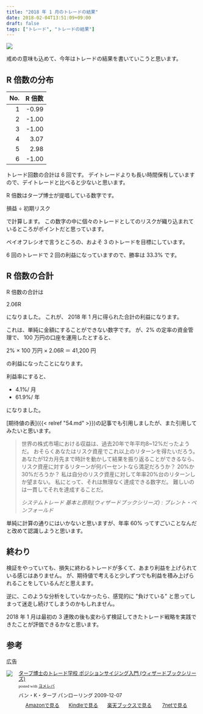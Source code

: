 ```yaml
---
title: "2018 年 1 月のトレードの結果"
date: 2018-02-04T13:51:09+09:00
draft: false
tags: ["トレード", "トレードの結果"]
---
```


![](/img/86-01.png)

戒めの意味も込めて、今年はトレードの結果を書いていこうと思います。

<!--more-->

## R 倍数の分布

| No.  | R 倍数 |
| ---: | -----: |
|    1 |  -0.99 |
|    2 |  -1.00 |
|    3 |  -1.00 |
|    4 |   3.07 |
|    5 |   2.98 |
|    6 |  -1.00 |

トレード回数の合計は 6 回です。
デイトレードよりも長い時間保有していますので、デイトレードと比べると少ないと思います。

R 倍数はタープ博士が提唱している数字です。

損益 ÷ 初期リスク

で計算します。
この数字の中に個々のトレードとしてのリスクが織り込まれているところがポイントだと思っています。

ペイオフレシオで言うところの、およそ 3 のトレードを目標にしています。

6 回のトレードで 2 回の利益になっていますので、勝率は 33.3% です。

## R 倍数の合計

R 倍数の合計は

2.06R

になりました。
これが、 2018 年 1 月に得られた合計の利益になります。

これは、単純に金額にすることができない数字です。
が、2% の定率の資金管理で、 100 万円の口座を運用したとすると、

2% × 100 万円 × 2.06R ＝ 41,200 円

の利益になったことになります。

利益率にすると、

* 4.1%/ 月
* 61.9%/ 年

になりました。

[期待値の表]({{< relref "54.md" >}})の記事でも引用しましたが、また引用してみたいと思います。

> 世界の株式市場における収益は、過去20年で年平均8~12%だったようだ。
> おそらくあなたはリスク資産でこれ以上のリターンを得たいだろう。
> あなたが12カ月先まで時計を動かして結果を振り返ることができるなら、リスク資産に対するリターンが何パーセントなら満足だろうか？
> 20%か30%だろうか？
> 私は自分のリスク資産に対して年率20%台のリターンしか望まない。
> 私にとって、それは無理なく達成できる数字だ。
> 難しいのは一貫してそれを達成することだ。
>
> <cite>システムトレード 基本と原則(ウィザードブックシリーズ) : ブレント・ペンフォールド</cite>

単純に計算の通りにはいかないと思いますが、年率 60% ってすごいことなんだと改めて認識しようと思います。

## 終わり

検証をやっていても、損失に終わるトレードが多くて、あまり利益を上げられている感じはありません。
が、期待値で考えると少しずつでも利益を積み上げられることをしているんだと思えます。

逆に、このような分析をしていなかったら、感覚的に "負けている" と思ってしまって迷走し続けてしまうのかもしれません。

2018 年 1 月は最初の 3 連敗の後も変わらず検証してきたトレード戦略を実践できたことが評価できるかなと思います。

## 参考

広告

<div class="booklink-box" style="text-align:left;padding-bottom:20px;font-size:small;/zoom: 1;overflow: hidden;"><div class="booklink-image" style="float:left;margin:0 15px 10px 0;"><a href="//af.moshimo.com/af/c/click?a_id=687511&p_id=170&pc_id=185&pl_id=4062&s_v=b5Rz2P0601xu&url=http%3A%2F%2Fwww.amazon.co.jp%2Fexec%2Fobidos%2FASIN%2F4775971271" target="_blank" ><img src="https://images-fe.ssl-images-amazon.com/images/I/51a%2BICYcESL._SL160_.jpg" style="border: none;" /></a><img src="//i.moshimo.com/af/i/impression?a_id=687511&p_id=170&pc_id=185&pl_id=4062" width="1" height="1" style="border:none;"></div><div class="booklink-info" style="line-height:120%;/zoom: 1;overflow: hidden;"><div class="booklink-name" style="margin-bottom:10px;line-height:120%"><a href="//af.moshimo.com/af/c/click?a_id=687511&p_id=170&pc_id=185&pl_id=4062&s_v=b5Rz2P0601xu&url=http%3A%2F%2Fwww.amazon.co.jp%2Fexec%2Fobidos%2FASIN%2F4775971271" target="_blank" >タープ博士のトレード学校 ポジションサイジング入門 (ウィザードブックシリーズ)</a><img src="//i.moshimo.com/af/i/impression?a_id=687511&p_id=170&pc_id=185&pl_id=4062" width="1" height="1" style="border:none;"><div class="booklink-powered-date" style="font-size:8pt;margin-top:5px;font-family:verdana;line-height:120%">posted with <a href="https://yomereba.com" rel="nofollow" target="_blank">ヨメレバ</a></div></div><div class="booklink-detail" style="margin-bottom:5px;">バン・K・タープ パンローリング 2009-12-07    </div><div class="booklink-link2" style="margin-top:10px;"><div class="shoplinkamazon" style="display:inline;margin-right:5px;background: url('//img.yomereba.com/yl.gif') 0 0 no-repeat;padding: 2px 0 2px 18px;white-space: nowrap;"><a href="//af.moshimo.com/af/c/click?a_id=687511&p_id=170&pc_id=185&pl_id=4062&s_v=b5Rz2P0601xu&url=http%3A%2F%2Fwww.amazon.co.jp%2Fexec%2Fobidos%2FASIN%2F4775971271" target="_blank" >Amazonで見る</a><img src="//i.moshimo.com/af/i/impression?a_id=687511&p_id=170&pc_id=185&pl_id=4062" width="1" height="1" style="border:none;"></div><div class="shoplinkkindle" style="display:inline;margin-right:5px;background: url('//img.yomereba.com/yl.gif') 0 0 no-repeat;padding: 2px 0 2px 18px;white-space: nowrap;"><a href="//af.moshimo.com/af/c/click?a_id=687511&p_id=170&pc_id=185&pl_id=4062&s_v=b5Rz2P0601xu&url=http%3A%2F%2Fwww.amazon.co.jp%2Fexec%2Fobidos%2FASIN%2FB00B1XXO26%2F" target="_blank" >Kindleで見る</a><img src="//i.moshimo.com/af/i/impression?a_id=687511&p_id=170&pc_id=185&pl_id=4062" width="1" height="1" style="border:none;"></div><div class="shoplinkrakuten" style="display:inline;margin-right:5px;background: url('//img.yomereba.com/yl.gif') 0 -50px no-repeat;padding: 2px 0 2px 18px;white-space: nowrap;"><a href="//af.moshimo.com/af/c/click?a_id=687511&p_id=56&pc_id=56&pl_id=637&s_v=b5Rz2P0601xu&url=http%3A%2F%2Fbooks.rakuten.co.jp%2Frb%2F6267654%2F" target="_blank" >楽天ブックスで見る</a><img src="//i.moshimo.com/af/i/impression?a_id=687511&p_id=56&pc_id=56&pl_id=637" width="1" height="1" style="border:none;"></div>      	  <div class="shoplinkseven" style="display:inline;margin-right:5px;background: url('//img.yomereba.com/yl.gif') 0 -100px no-repeat;padding: 2px 0 2px 18px;white-space: nowrap;"><a href="//af.moshimo.com/af/c/click?a_id=687511&p_id=932&pc_id=1188&pl_id=12456&s_v=b5Rz2P0601xu&url=http%3A%2F%2F7net.omni7.jp%2Fsearch%2F%3FsearchKeywordFlg%3D1%26keyword%3D4-77-597127-7%2520%257C%25204-775-97127-7%2520%257C%25204-7759-7127-7%2520%257C%25204-77597-127-7%2520%257C%25204-775971-27-7%2520%257C%25204-7759712-7-7" target="_blank" >7netで見る<img src="//i.moshimo.com/af/i/impression?a_id=687511&p_id=932&pc_id=1188&pl_id=12456" width="1" height="1" style="border:none;"></a></div>            	  	  	      </div></div><div class="booklink-footer" style="clear: left"></div></div>

